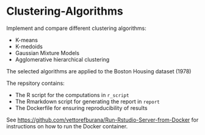# Clustering-Algorithms

Implement and compare different clustering algorithms: 

* K-means
* K-medoids
* Gaussian Mixture Models
* Agglomerative hierarchical clustering

The selected algorithms are applied to the Boston Housing dataset (1978)

The repsitory contains: 

* The R script for the computations in ```r_script```
* The Rmarkdown script for generating the report in ```report```
* The Dockerfile for ensuring reproducibility of results 

See https://github.com/vettorefburana/Run-Rstudio-Server-from-Docker for instructions on how to run the Docker container. 
